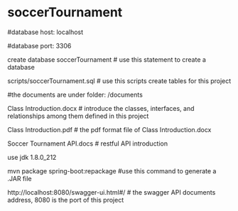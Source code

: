 # soccerTournament

#database host: localhost

#database port: 3306

create database soccerTournament   # use this statement to create a database

scripts/soccerTournament.sql  # use this scripts create tables for this project

#the documents are under folder: /documents

Class Introduction.docx    # introduce the classes, interfaces, and relationships among them defined in this project

Class Introduction.pdf # the pdf format file of Class Introduction.docx 

Soccer Tournament API.docs   # restful API introduction

use jdk 1.8.0_212

mvn package spring-boot:repackage   #use this command to generate a .JAR file

http://localhost:8080/swagger-ui.html#/  # the swagger API documents address, 8080 is the port of this project
